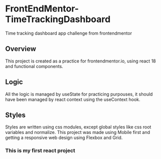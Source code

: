 # FrontEndMentor-TimeTrackingDashboard
Time tracking dashboard app challenge from frontendmentor


## Overview

This project is created as a practice for frontendmentor.io, using react 18 and functional components.

## Logic

All the logic is managed by useState for practicing purpouses, it should have been managed by react context using the useContext hook.

## Styles

Styles are written using css modules, except global styles like css root variables and normalize. This project was made using Mobile first and getting a responsive web design using Flexbox and Grid.


### This is my first react project ##

